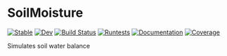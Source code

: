 # SoilMoisture

[![Stable](https://img.shields.io/badge/docs-stable-blue.svg)](https://rodolfomssouza.github.io/SoilMoisture.jl/stable/)
[![Dev](https://img.shields.io/badge/docs-dev-blue.svg)](https://rodolfomssouza.github.io/SoilMoisture.jl/dev/)
[![Build Status](https://github.com/rodolfomssouza/SoilMoisture.jl/actions/workflows/CI.yml/badge.svg?branch=main)](https://github.com/rodolfomssouza/SoilMoisture.jl/actions/workflows/CI.yml?query=branch%3Amain)
[![Runtests](https://github.com/rodolfomssouza/SoilMoisture.jl/actions/workflows/Runtests.yml/badge.svg?branch=main)](https://github.com/rodolfomssouza/SoilMoisture.jl/actions/workflows/Runtests.yml)
[![Documentation](https://github.com/rodolfomssouza/SoilMoisture.jl/actions/workflows/CI.yml/badge.svg)](https://github.com/rodolfomssouza/SoilMoisture.jl/actions/workflows/CI.yml)
[![Coverage](https://codecov.io/gh/rodolfomssouza/SoilMoisture.jl/branch/main/graph/badge.svg)](https://codecov.io/gh/rodolfomssouza/SoilMoisture.jl)


Simulates soil water balance
